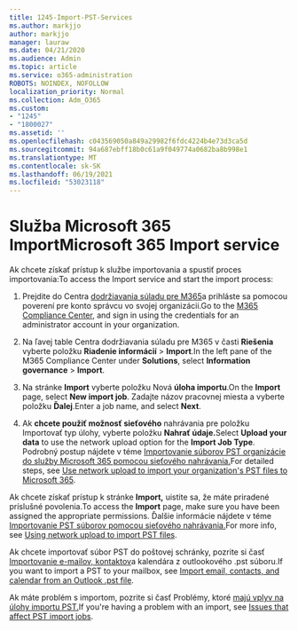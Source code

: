 ```yaml
---
title: 1245-Import-PST-Services
ms.author: markjjo
author: markjjo
manager: lauraw
ms.date: 04/21/2020
ms.audience: Admin
ms.topic: article
ms.service: o365-administration
ROBOTS: NOINDEX, NOFOLLOW
localization_priority: Normal
ms.collection: Adm_O365
ms.custom:
- "1245"
- "1800027"
ms.assetid: ''
ms.openlocfilehash: c043569050a849a29982f6fdc4224b4e73d3ca5d
ms.sourcegitcommit: 94a687ebff18b0c61a9f049774a0682ba8b998e1
ms.translationtype: MT
ms.contentlocale: sk-SK
ms.lasthandoff: 06/19/2021
ms.locfileid: "53023118"
---
```

# <a name="microsoft-365-import-service"></a><span data-ttu-id="4ac6a-102">Služba Microsoft 365 Import</span><span class="sxs-lookup"><span data-stu-id="4ac6a-102">Microsoft 365 Import service</span></span>

<span data-ttu-id="4ac6a-103">Ak chcete získať prístup k službe importovania a spustiť proces importovania:</span><span class="sxs-lookup"><span data-stu-id="4ac6a-103">To access the Import service and start the import process:</span></span>

1. <span data-ttu-id="4ac6a-104">Prejdite do Centra [dodržiavania súladu pre M365](https://compliance.microsoft.com/)a prihláste sa pomocou poverení pre konto správcu vo svojej organizácii.</span><span class="sxs-lookup"><span data-stu-id="4ac6a-104">Go to the [M365 Compliance Center](https://compliance.microsoft.com/), and sign in using the credentials for an administrator account in your organization.</span></span>

1. <span data-ttu-id="4ac6a-105">Na ľavej table Centra dodržiavania súladu pre M365 v časti **Riešenia** vyberte položku **Riadenie informácií**  >  **Import**.</span><span class="sxs-lookup"><span data-stu-id="4ac6a-105">In the left pane of the M365 Compliance Center under **Solutions**, select **Information governance** > **Import**.</span></span>

1. <span data-ttu-id="4ac6a-106">Na stránke **Import** vyberte položku Nová **úloha importu**.</span><span class="sxs-lookup"><span data-stu-id="4ac6a-106">On the **Import** page, select **New import job**.</span></span> <span data-ttu-id="4ac6a-107">Zadajte názov pracovnej miesta a vyberte položku **Ďalej**.</span><span class="sxs-lookup"><span data-stu-id="4ac6a-107">Enter a job name, and select **Next**.</span></span>

1. <span data-ttu-id="4ac6a-108">Ak **chcete použiť možnosť sieťového** nahrávania pre položku Importovať typ úlohy, vyberte položku **Nahrať údaje.**</span><span class="sxs-lookup"><span data-stu-id="4ac6a-108">Select **Upload your data** to use the network upload option for the **Import Job Type**.</span></span> <span data-ttu-id="4ac6a-109">Podrobný postup nájdete v téme [Importovanie súborov PST organizácie do služby Microsoft 365 pomocou sieťového nahrávania.](/compliance/use-network-upload-to-import-pst-files)</span><span class="sxs-lookup"><span data-stu-id="4ac6a-109">For detailed steps, see [Use network upload to import your organization's PST files to Microsoft 365](/compliance/use-network-upload-to-import-pst-files).</span></span>

<span data-ttu-id="4ac6a-110">Ak chcete získať prístup k stránke **Import,** uistite sa, že máte priradené príslušné povolenia.</span><span class="sxs-lookup"><span data-stu-id="4ac6a-110">To access the **Import** page, make sure you have been assigned the appropriate permissions.</span></span> <span data-ttu-id="4ac6a-111">Ďalšie informácie nájdete v téme [Importovanie PST súborov pomocou sieťového nahrávania.](/microsoft-365/compliance/importing-pst-files-to-office-365#using-network-upload-to-import-pst-files)</span><span class="sxs-lookup"><span data-stu-id="4ac6a-111">For more info, see [Using network upload to import PST files](/microsoft-365/compliance/importing-pst-files-to-office-365#using-network-upload-to-import-pst-files).</span></span>

<span data-ttu-id="4ac6a-112">Ak chcete importovať súbor PST do poštovej schránky, pozrite si časť [Importovanie e-mailov, kontaktov](https://support.office.com/article/import-email-contacts-and-calendar-from-an-outlook-pst-file-431a8e9a-f99f-4d5f-ae48-ded54b3440ac)a kalendára z outlookového .pst súboru.</span><span class="sxs-lookup"><span data-stu-id="4ac6a-112">If you want to import a PST to your mailbox, see [Import email, contacts, and calendar from an Outlook .pst file](https://support.office.com/article/import-email-contacts-and-calendar-from-an-outlook-pst-file-431a8e9a-f99f-4d5f-ae48-ded54b3440ac).</span></span>

<span data-ttu-id="4ac6a-113">Ak máte problém s importom, pozrite si časť Problémy, ktoré [majú vplyv na úlohy importu PST.](/office365/troubleshoot/pst-import-service/issues-with-pst-import-job)</span><span class="sxs-lookup"><span data-stu-id="4ac6a-113">If you're having a problem with an import, see [Issues that affect PST import jobs](/office365/troubleshoot/pst-import-service/issues-with-pst-import-job).</span></span>

